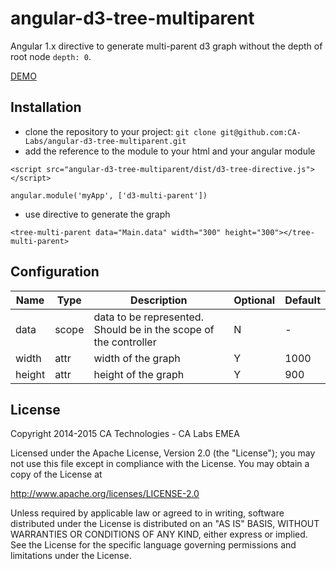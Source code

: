 # angular-d3-tree-multiparent

Angular 1.x directive to generate multi-parent d3 graph without the depth of root node `depth: 0`.

[DEMO](http://rawgit.com/CA-Labs/angular-d3-tree-multiparent/master/demo/index.html)

## Installation
* clone the repository to your project:
`git clone git@github.com:CA-Labs/angular-d3-tree-multiparent.git`
* add the reference to the module to your html and your angular module

`<script src="angular-d3-tree-multiparent/dist/d3-tree-directive.js"></script>`

`angular.module('myApp', ['d3-multi-parent'])`

* use directive to generate the graph

`<tree-multi-parent data="Main.data" width="300" height="300"></tree-multi-parent>`

## Configuration

|Name|Type|Description|Optional|Default|
|----|----|-----------|--------|-------|
|data|scope|data to be represented. Should be in the scope of the controller|N|-|
|width|attr|width of the graph|Y|1000|
|height|attr|height of the graph|Y|900|

## License
Copyright 2014-2015 CA Technologies - CA Labs EMEA

Licensed under the Apache License, Version 2.0 (the "License");
you may not use this file except in compliance with the License.
You may obtain a copy of the License at

  http://www.apache.org/licenses/LICENSE-2.0

Unless required by applicable law or agreed to in writing, software
distributed under the License is distributed on an "AS IS" BASIS,
WITHOUT WARRANTIES OR CONDITIONS OF ANY KIND, either express or implied.
See the License for the specific language governing permissions and
limitations under the License.
